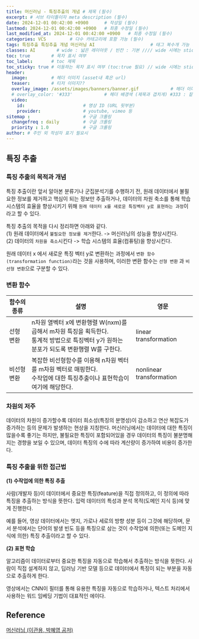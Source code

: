 ```yaml
---
title: 머신러닝 - 특징추출의 개념 # 제목 (필수)
excerpt: # 서브 타이틀이자 meta description (필수)
date: 2024-12-01 00:42:00 +0900      # 작성일 (필수)
lastmod: 2024-12-01 00:42:00 +0900   # 최종 수정일 (필수)
last_modified_at: 2024-12-01 00:42:00 +0900   # 최종 수정일 (필수)
categories: VCS         # 다수 카테고리에 포함 가능 (필수)
tags: 특징추출 특징추출 개념 머신러닝 AI                     # 태그 복수개 가능 (필수)
classes: AI        # wide : 넓은 레이아웃 / 빈칸 : 기본 //// wide 시에는 sticky toc 불가
toc: true        # 목차 표시 여부
toc_label:       # toc 제목
toc_sticky: true # 이동하는 목차 표시 여부 (toc:true 필요) // wide 시에는 sticky toc 불가
header: 
  image:         # 헤더 이미지 (asset내 혹은 url)
  teaser:        # 티저 이미지??
  overlay_image: /assets/images/banners/banner.gif            # 헤더 이미지 (제목과 겹치게)
  # overlay_color: '#333'            # 헤더 배경색 (제목과 겹치게) #333 : 짙은 회색 (필수)
  video:
    id:                      # 영상 ID (URL 뒷부분)
    provider:                # youtube, vimeo 등
sitemap :                    # 구글 크롤링
  changefreq : daily         # 구글 크롤링
  priority : 1.0             # 구글 크롤링
author: # 주인 외 작성자 표기 필요시
---
```

<!--postNo: 20241201_001-->



## 특징 추출  

### 특징 추출의 목적과 개념  

특징 추출이란 앞서 알아본 분류기나 군집분석기를 수행하기 전, 원래 데이터에서 불필요한 정보를 제거하고 핵심이 되는 정보만 추출하거나, 데이터의 차원 축소를 통해 학습 시스템의 효율을 향상시키기 위해 `원래 데이터 x를 새로운 특징벡터 y로 표현하는 과정`이라고 할 수 있다.  

특징 추출의 목적을 다시 정리하면 아래와 같다.  
(1) 원래 데이터에서 `불필요한 정보를 제거`한다. -> 머신러닝의 성능을 향상시킨다.    
(2) 데이터의 `차원을 축소`시킨다 -> 학습 시스템의 효율(컴퓨팅)을 향상시킨다.  

원래 데이터 x 에서 새로운 특징 벡터 y로 변환하는 과정에서 `변환 함수(transformation function)`라는 것을 사용하며, 이러한 변환 함수는 `선형 변환` 과 `비선형 변환`으로 구분할 수 있다.  

### 변환 함수  

|함수의 종류|설명|영문|
|---|---|---|
|선형 변환|n차원 열벡터 x에 변환행렬 W(nxm)를 곱해서 m차원 특징을 획득한다.<br>통계적 방법으로 특징벡터 y가 원하는 분포가 되도록 변환행렬 W를 구한다.|linear transformation|
|비선형 변환|복잡한 비선형함수를 이용해 n차원 벡터를 m차원 벡터로 매핑한다.<br>수작업에 대한 특징추출이나 표현학습이 여기에 해당한다.|nonlinear transformation|

### 차원의 저주  

데이터의 차원이 증가할수록 데이터 희소성(특징의 분명성)이 감소하고 연산 복잡도가 증가하는 등의 문제가 발생하는 현상을 지칭한다. 머신러닝에서는 데이터에 대한 특징이 많을수록 좋기는 하지만, 불필요한 특징이 포함되어있을 경우 데이터의 특징이 불분명해지는 경향을 보일 수 있으며, 데이터 특징의 수에 따라 계산량이 증가하여 비용이 증가한다.  

### 특징 추출을 위한 접근법  

**(1) 수작업에 의한 특징 추출**  

사람(개발자 등)이 데이터에서 중요한 특징(feature)을 직접 정의하고, 이 정의에 따라 특징을 추출하는 방식을 뜻한다. 입력 데이터의 특성과 분석 목적(도메인 지식 등)에 맞게 진행한다.  

예를 들어, 영상 데이터에서는 엣지, 가로나 세로의 방향 성분 등이 그것에 해당하며, 문서 분석에서는 단어의 발생 빈도 등을 특징으로 삼는 것이 수작업에 의한(또는 도메인 지식에 의한) 특징 추출이라고 할 수 있다.  


**(2) 표현 학습**  

알고리즘이 데이터로부터 중요한 특징을 자동으로 학습해서 추출하는 방식을 뜻한다. 사람이 직접 설계하지 않고, 딥러닝 기반 모델 등으로 데이터에서 특징이 되는 부분을 자동으로 추출하게 한다.  

영상에서는 CNN이 필터를 통해 유용한 특징을 자동으로 학습하거나, 텍스트 처리에서 사용하는 워드 임베딩 기법이 대표적인 에이다.  

## Reference  

[머신러닝 (이관용, 박혜영 공저)](https://search.shopping.naver.com/book/catalog/33751852618?cat_id=50005558&frm=PBOKPRO&query=머신러닝+이관용&NaPm=ct%3Dm3hfzyhc%7Cci%3D228c56736e9b189c35b08cbd8c5ddb7f9e67e63e%7Ctr%3Dboknx%7Csn%3D95694%7Chk%3D8bfde20797c97955dc000ea62799753a0da42a06)  